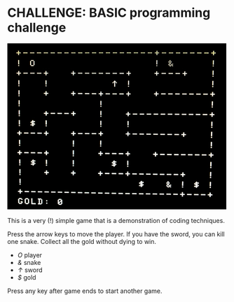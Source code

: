 CHALLENGE: BASIC programming challenge
==========

![](images/game.jpg)

This is a very (!) simple game that is a demonstration of coding techniques.

Press the arrow keys to move the player.  If you have the sword, you can kill one snake.  Collect all the gold
without dying to win.

- *O* player
- *&* snake
- *&#8593;* sword
- *$* gold

Press any key after game ends to start another game.

